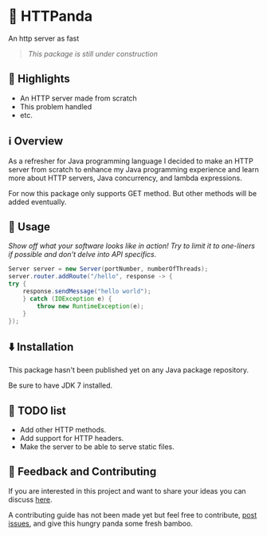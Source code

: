 # 🐼 HTTPanda

An http server as fast 

> *This package is still under construction*


## 🌟 Highlights

- An HTTP server made from scratch
- This problem handled
- etc.


## ℹ️ Overview

As a refresher for Java programming language I decided to make an HTTP server from scratch to enhance my Java programming experience and learn more about HTTP servers, Java concurrency, and lambda expressions.

For now this package only supports GET method. But other methods will be added eventually.

## 🚀 Usage

*Show off what your software looks like in action! Try to limit it to one-liners if possible and don't delve into API specifics.*

```java
Server server = new Server(portNumber, numberOfThreads);
server.router.addRoute("/hello", response -> {
try {
    response.sendMessage("hello world");
    } catch (IOException e) {
        throw new RuntimeException(e);
    }
});
```


## ⬇️ Installation

This package hasn't been published yet on any Java package repository. 

Be sure to have JDK 7 installed.

## 📝 TODO list
* Add other HTTP methods.
* Add support for HTTP headers.
* Make the server to be able to serve static files.

## 🎍 Feedback and Contributing

If you are interested in this project and want to share your ideas you can discuss [here](https://github.com/pandamin8/httpanda/discussions).

A contributing guide has not been made yet but feel free to contribute, [post issues](https://github.com/pandamin8/httpanda/issues), and give this hungry panda some fresh bamboo.
